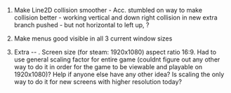 1. Make Line2D collision smoother - Acc. stumbled on way to make collision better - working vertical and down right collision in new extra branch pushed - but not horizontal to left up, ?

2. Make menus good visible in all 3 current window sizes

















999. Extra -- . Screen size (for steam: 1920x1080) aspect ratio 16:9. Had to use general scaling factor for entire game (couldnt figure out any other way to do it in order for the game to be viewable and playable on 1920x1080)? Help if anyone else have any other idea? Is scaling the only way to do it for new screens with higher resolution today? 